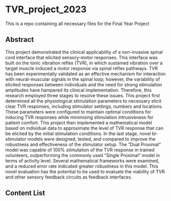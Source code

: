 # TVR_project_2023
This is a repo containing all necessary files for the Final Year Project
## Abstract
This project demonstrated the clinical applicability of a non-invasive spinal cord interface that elicited sensory-motor responses. This interface was built on the tonic vibration reflex (TVR), in which sustained vibration over a target muscle induced a motor response via spinal reflex pathways. TVR has been experimentally validated as an effective mechanism for interaction with neural-muscular signals in the spinal loop; however, the variability of elicited responses between individuals and the need for strong stimulation amplitudes have hampered its clinical implementation. Therefore, this research employed three stages to resolve these issues. This project first determined all the physiological stimulation parameters to necessary elicit clear TVR responses, including stimulator settings, numbers and locations. These parameters were configured to maintain optimal conditions for inducing TVR responses while minimising stimulation intrusiveness for patient comfort. This project then implemented a mathematical model based on individual data to approximate the level of TVR response that can be elicited by the initial stimulation conditions. In the last stage, novel bi-stimulator models were designed, tested, and compared to improve the robustness and effectiveness of the stimulator setup. The “Dual Proximal” model was capable of 100% stimulation of the TVR response in trained volunteers, outperforming the commonly used “Single Proximal” model in terms of activity level. Several mathematical frameworks were examined, and a reduced error rate indicated greater robustness in this model. This novel evaluation has the potential to be used to evaluate the viability of TVR and other sensory feedback circuits as feedback interfaces. 
## Content List
